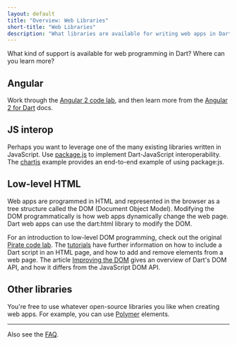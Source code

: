 ```yaml
---
layout: default
title: "Overview: Web Libraries"
short-title: "Web Libraries"
description: "What libraries are available for writing web apps in Dart?"
---
```


What kind of support is available for web programming in Dart?
Where can you learn more?

## Angular

Work through the
[Angular 2 code lab](/codelabs/ng2/),
and then learn more from the
[Angular 2 for Dart](https://angular.io/dart) docs.

## JS interop

Perhaps you want to leverage one of the many existing libraries
written in JavaScript.
Use [package.js](https://pub.dartlang.org/packages/js)
to implement Dart-JavaScript interoperability.
The [chartjs](https://github.com/google/chartjs.dart/)
example provides an end-to-end example of using package:js.

## Low-level HTML

Web apps are programmed in HTML and represented in the browser as
a tree structure called the DOM (Document Object Model).
Modifying the DOM programmatically is how web apps
dynamically change the web page.
Dart web apps can use the dart:html library to modify the DOM.

For an introduction to low-level DOM programming,
check out the original
[Pirate code lab](/codelabs/darrrt). The
[tutorials](/tutorials/) have further information on
how to include a Dart script in an HTML page,
and how to add and remove elements from a web page.
The article [Improving the DOM](/articles/low-level-html/improving-the-dom)
gives an overview of Dart's DOM API,
and how it differs from the JavaScript DOM API.

## Other libraries

You're free to use whatever open-source libraries you like
when creating web apps.
For example, you can use [Polymer](/guides/polymer) elements.

---

Also see the [FAQ](/faq).

